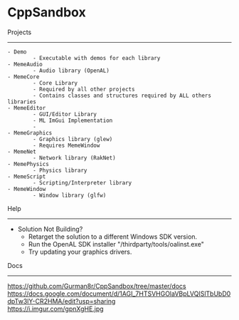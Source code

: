 # CppSandbox

Projects
__________
	- Demo
    		- Executable with demos for each library
	- MemeAudio
			- Audio library (OpenAL)
  	- MemeCore
			- Core Library
			- Required by all other projects
    		- Contains classes and structures required by ALL others libraries
	- MemeEditor
			- GUI/Editor Library
			- ML ImGui Implementation
			- 
  	- MemeGraphics
    		- Graphics library (glew)
			- Requires MemeWindow
	- MemeNet
    		- Network library (RakNet)
  	- MemePhysics
    		- Physics library
	- MemeScript
    		- Scripting/Interpreter library
  	- MemeWindow
    		- Window library (glfw)

Help
__________
- Solution Not Building?
	- Retarget the solution to a different Windows SDK version.
	- Run the OpenAL SDK installer "/thirdparty/tools/oalinst.exe"
	- Try updating your graphics drivers.


Docs
__________
https://github.com/Gurman8r/CppSandbox/tree/master/docs
https://docs.google.com/document/d/1AGI_7HTSVHGOlaVBpLVQISlTbUbD0dpTw3lY-CR2HMA/edit?usp=sharing	
https://i.imgur.com/gpnXgHE.jpg

